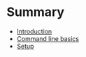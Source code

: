 # Summary

* [Introduction](introduction.md)
* [Command line basics](command_line_basics.md)
* [Setup](setup.md)

